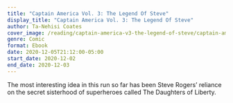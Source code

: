 ```yaml
---
title: "Captain America Vol. 3: The Legend Of Steve"
display_title: "Captain America Vol. 3: The Legend Of Steve"
author: Ta-Nehisi Coates
cover_image: /reading/captain-america-v3-the-legend-of-steve/captain-america-v3-the-legend-of-steve.jpg
genre: Comic
format: Ebook
date: 2020-12-05T21:12:00-05:00
start_date: 2020-12-02
end_date: 2020-12-03
---
```


The most interesting idea in this run so far has been Steve Rogers’ reliance on the secret sisterhood of superheroes called The Daughters of Liberty.
